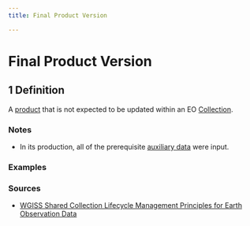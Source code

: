 ```yaml
---
title: Final Product Version

---
```


# Final Product Version

## 1 Definition

A [product](../product) that is not expected to be updated within an EO [Collection](../collection). 

### Notes
- In its production, all of the prerequisite [auxiliary data](../auxiliary_data) were input.

### Examples 

### Sources 
- [WGISS Shared Collection Lifecycle Management Principles for Earth Observation Data](https://ceos.org/document_management/Working_Groups/WGISS/Documents/Shared%20Collection%20Lifecycle%20Management%20Principles%20for%20Earth%20Observation%20Data_March2025.pdf)
